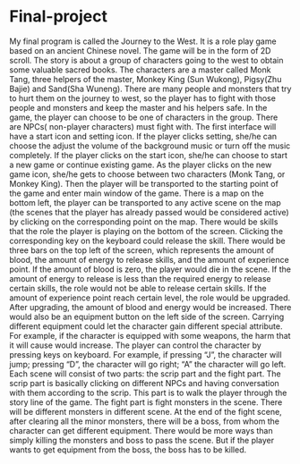# Final-project
My final program is called the Journey to the West. It is a role play game based on an ancient Chinese novel. The game will be in the form of 2D scroll.
The story is about a group of characters going to the west to obtain some valuable sacred books. The characters are a master called Monk Tang, three helpers of the master, Monkey King (Sun Wukong), Pigsy(Zhu Bajie) and Sand(Sha Wuneng). There are many people and monsters that try to hurt them on the journey to west, so the player has to fight with those people and monsters and keep the master and his helpers safe.
In the game, the player can choose to be one of characters in the group. There are NPCs( non-player characters) must fight with. 
The first interface will have a start icon and setting icon. If the player clicks setting, she/he can choose the adjust the volume of the background music or turn off the music completely. If the player clicks on the start icon, she/he can choose to start a new game or continue existing game.
As the player clicks on the new game icon, she/he gets to choose between two characters (Monk Tang, or Monkey King). Then the player will be transported to the starting point of the game and enter main window of the game. There is a map on the bottom left, the player can be transported to any active scene on the map (the scenes that the player has already passed would be considered active) by clicking on the corresponding point on the map. There would be skills that the role the player is playing on the bottom of the screen. Clicking the corresponding key on the keyboard could release the skill. There would be three bars on the top left of the screen, which represents the amount of blood, the amount of energy to release skills, and the amount of experience point. If the amount of blood is zero, the player would die in the scene. If the amount of energy to release is less than the required energy to release certain skills, the role would not be able to release certain skills. If the amount of experience point reach certain level, the role would be upgraded. After upgrading, the amount of blood and energy would be increased. There would also be an equipment button on the left side of the screen. Carrying different equipment could let the character gain different special attribute. For example, if the character is equipped with some weapons, the harm that it will cause would increase.
	The player can control the character by pressing keys on keyboard. For example, if pressing “J”, the character will jump; pressing “D”, the character will go right; “A” the character will go left.
	Each scene will consist of two parts: the scrip part and the fight part. The scrip part is basically clicking on different NPCs and having conversation with them according to the scrip. This part is to walk the player through the story line of the game. The fight part is fight monsters in the scene. There will be different monsters in different scene. At the end of the fight scene, after clearing all the minor monsters, there will be a boss, from whom the character can get different equipment.
	There would be more ways than simply killing the monsters and boss to pass the scene. But if the player wants to get equipment from the boss, the boss has to be killed.
